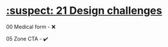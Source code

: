 # [:suspect: 21 Design challenges](https://nikske.github.io/design-components/)


00 Medical form - :x:

05 Zone CTA - :heavy_check_mark:
